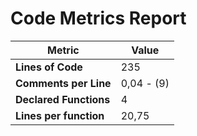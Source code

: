 # Code Metrics Report

| Metric                          | Value       |
|---------------------------------|-------------|
| **Lines of Code**               | 235         |
| **Comments per Line**           | 0,04 - (9)  |
| **Declared Functions**          | 4           |
| **Lines per function**          | 20,75       |


